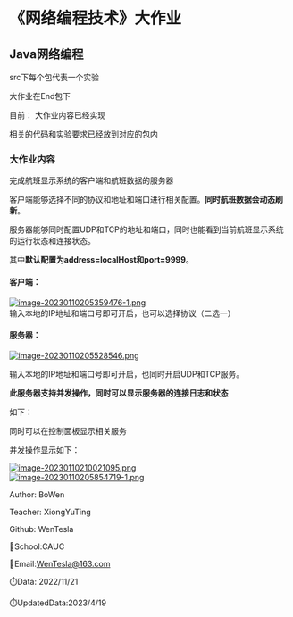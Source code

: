 # 《网络编程技术》大作业

## Java网络编程

src下每个包代表一个实验

大作业在End包下

目前：
大作业内容已经实现

相关的代码和实验要求已经放到对应的包内

### 大作业内容

完成航班显示系统的客户端和航班数据的服务器

客户端能够选择不同的协议和地址和端口进行相关配置。**同时航班数据会动态刷新**。

服务器能够同时配置UDP和TCP的地址和端口，同时也能看到当前航班显示系统的运行状态和连接状态。

其中**默认配置为address=localHost和port=9999**。

#### 客户端：

[![image-20230110205359476-1.png](https://i.postimg.cc/jSqM2gZj/image-20230110205359476-1.png)](https://postimg.cc/w7PXbVKK)  
输入本地的IP地址和端口号即可开启，也可以选择协议（二选一）

#### 服务器：
[![image-20230110205528546.png](https://i.postimg.cc/HW2WXjTk/image-20230110205528546.png)](https://postimg.cc/DmSKKvW9)


输入本地的IP地址和端口号即可开启，也同时开启UDP和TCP服务。

**此服务器支持并发操作，同时可以显示服务器的连接日志和状态**

如下：


同时可以在控制面板显示相关服务

并发操作显示如下：


[![image-20230110210021095.png](https://i.postimg.cc/FzcjCcp8/image-20230110210021095.png)](https://postimg.cc/5Q4Y6XZS)  
[![image-20230110205854719-1.png](https://i.postimg.cc/zG3fJ5ZX/image-20230110205854719-1.png)](https://postimg.cc/bZcPT7wK)  





Author: BoWen

Teacher: XiongYuTing

Github: WenTesla

🏫School:CAUC

📮Email:WenTesla@163.com

⏱️Data: 2022/11/21

⏱️UpdatedData:2023/4/19

